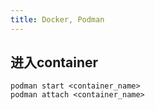 ```yaml
---
title: Docker, Podman
---
```


## 进入container

```shell
podman start <container_name>
podman attach <container_name>
```

